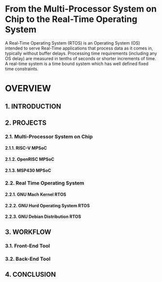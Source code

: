 # From the Multi-Processor System on Chip to the Real-Time Operating System

A Real-Time Operating System (RTOS) is an Operating System (OS) intended to serve Real-Time applications that process data as it comes in, typically without buffer delays. Processing time requirements (including any OS delay) are measured in tenths of seconds or shorter increments of time. A real-time system is a time bound system which has well defined fixed time constraints.

# OVERVIEW

## 1. INTRODUCTION

## 2. PROJECTS

### 2.1. Multi-Processor System on Chip

#### 2.1.1. RISC-V MPSoC

#### 2.1.2. OpenRISC MPSoC

#### 2.1.3. MSP430 MPSoC

### 2.2. Real Time Operating System

#### 2.2.1. GNU Mach Kernel RTOS

#### 2.2.2. GNU Hurd Operating System RTOS

#### 2.2.3. GNU Debian Distribution RTOS

## 3. WORKFLOW

### 3.1. Front-End Tool

### 3.2. Back-End Tool

## 4. CONCLUSION
